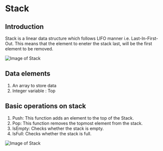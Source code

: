 # Stack

## Introduction 
Stack is a linear data structure which follows LIFO manner i.e. Last-In-First-Out. This means that the element to eneter the stack last, will be the first element to be removed.

<img src = "https://media.istockphoto.com/vectors/stacks-colorful-poker-chips-vector-id821746862?k=20&m=821746862&s=612x612&w=0&h=wtQ6iewQFv6d_R4uesUkjqdm_bFARxXYJwM-V-wiOX4=" alt = "Image of Stack" >

## Data elements 
1) An array to store data 
2) Integer variable : Top

## Basic operations on stack 
1) Push: This function adds an element to the top of the Stack.
2) Pop: This function removes the topmost element from the stack.
3) IsEmpty: Checks whether the stack is empty.
4) IsFull: Checks whether the stack is full.

<img src = "https://cdn.programiz.com/sites/tutorial2program/files/stack.png" alt = "Image of Stack" >
